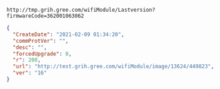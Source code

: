 `http://tmp.grih.gree.com/wifiModule/Lastversion?firmwareCode=362001063062`

```json
{
  "CreateDate": "2021-02-09 01:34:20",
  "commProtVer": "",
  "desc": "",
  "forcedUpgrade": 0,
  "r": 200,
  "url": "http://test.grih.gree.com/wifiModule/image/13624/449823",
  "ver": "16"
}
```